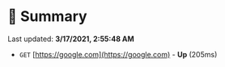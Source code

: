 # 📖 Summary
Last updated: **3/17/2021, 2:55:48 AM**

- `GET` [https://google.com](https://google.com) - **Up** (205ms)
